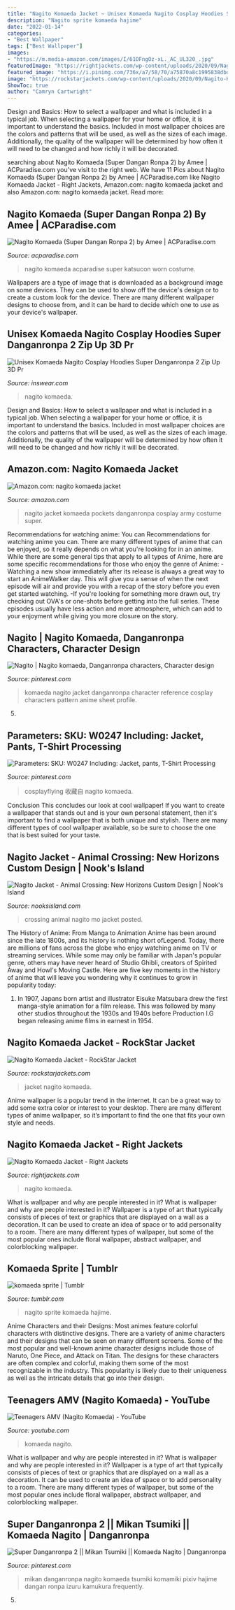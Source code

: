 ```yaml
---
title: "Nagito Komaeda Jacket ~ Unisex Komaeda Nagito Cosplay Hoodies Super Danganronpa 2 Zip Up 3d Pr"
description: "Nagito sprite komaeda hajime"
date: "2022-01-14"
categories:
- "Best Wallpaper"
tags: ["Best Wallpaper"]
images:
- "https://m.media-amazon.com/images/I/61OFngOz-xL._AC_UL320_.jpg"
featuredImage: "https://rightjackets.com/wp-content/uploads/2020/09/Nagitos-Komaeda-Jacket.png"
featured_image: "https://i.pinimg.com/736x/a7/58/70/a75870a8c1995838dbddce55e9a9f688--nagito-komaeda-the-characters.jpg"
image: "https://rockstarjackets.com/wp-content/uploads/2020/09/Nagito-Komaeda-Jacket.png"
ShowToc: true
author: "Camryn Cartwright"
---
```



Design and Basics: How to select a wallpaper and what is included in a typical job.
When selecting a wallpaper for your home or office, it is important to understand the basics. Included in most wallpaper choices are the colors and patterns that will be used, as well as the sizes of each image. Additionally, the quality of the wallpaper will be determined by how often it will need to be changed and how richly it will be decorated.

	

		
searching about Nagito Komaeda (Super Dangan Ronpa 2) by Amee | ACParadise.com you've visit to the right web. We have 11 Pics about Nagito Komaeda (Super Dangan Ronpa 2) by Amee | ACParadise.com like Nagito Komaeda Jacket - Right Jackets, Amazon.com: nagito komaeda jacket and also Amazon.com: nagito komaeda jacket. Read more:
		
    
## Nagito Komaeda (Super Dangan Ronpa 2) By Amee | ACParadise.com

<img loading=lazy src="http://acpcosplayers.acparadise.com/81486/81486-976ac57d0ce9e21b6e909d7661f1e5f7.jpg" onerror="this.onerror=null;this.src='https://tse4.mm.bing.net/th?id=OIP.iQhyJ_uIMsvN_PgYxbvDLQHaLO&amp;pid=15.1';" alt="Nagito Komaeda (Super Dangan Ronpa 2) by Amee | ACParadise.com">

_Source: acparadise.com_

>nagito komaeda acparadise super katsucon worn costume. 

	

Wallpapers are a type of image that is downloaded as a background image on some devices. They can be used to show off the device's design or to create a custom look for the device. There are many different wallpaper designs to choose from, and it can be hard to decide which one to use as your device's wallpaper.

    
## Unisex Komaeda Nagito Cosplay Hoodies Super Danganronpa 2 Zip Up 3D Pr

<img loading=lazy src="https://cdn.shopify.com/s/files/1/0019/4402/7247/products/fcb58242d461e74305be8eb27507df0a_1024x1024.jpg?v=1590481204" onerror="this.onerror=null;this.src='https://tse4.mm.bing.net/th?id=OIP.2CjfdjOz50ZmJNUW8kHP5AHaHa&amp;pid=15.1';" alt="Unisex Komaeda Nagito Cosplay Hoodies Super Danganronpa 2 Zip Up 3D Pr">

_Source: inswear.com_

>nagito komaeda. 

	

Design and Basics: How to select a wallpaper and what is included in a typical job.
When selecting a wallpaper for your home or office, it is important to understand the basics. Included in most wallpaper choices are the colors and patterns that will be used, as well as the sizes of each image. Additionally, the quality of the wallpaper will be determined by how often it will need to be changed and how richly it will be decorated.

    
## Amazon.com: Nagito Komaeda Jacket

<img loading=lazy src="https://m.media-amazon.com/images/I/61OFngOz-xL._AC_UL320_.jpg" onerror="this.onerror=null;this.src='https://tse3.mm.bing.net/th?id=OIP.U4shsWHUrD6TSfG8DHdR-gAAAA&amp;pid=15.1';" alt="Amazon.com: nagito komaeda jacket">

_Source: amazon.com_

>nagito jacket komaeda pockets danganronpa cosplay army costume super. 

	

Recommendations for watching anime: You can
Recommendations for watching anime you can. There are many different types of anime that can be enjoyed, so it really depends on what you're looking for in an anime. While there are some general tips that apply to all types of Anime, here are some specific recommendations for those who enjoy the genre of Anime: 
-Watching a new show immediately after its release is always a great way to start an AnimeWalker day. This will give you a sense of when the next episode will air and provide you with a recap of the story before you even get started watching. 
-If you're looking for something more drawn out, try checking out OVA's or one-shots before getting into the full series. These episodes usually have less action and more atmosphere, which can add to your enjoyment while giving you more closure on the story.

    
## Nagito | Nagito Komaeda, Danganronpa Characters, Character Design

<img loading=lazy src="https://i.pinimg.com/736x/a7/58/70/a75870a8c1995838dbddce55e9a9f688--nagito-komaeda-the-characters.jpg" onerror="this.onerror=null;this.src='https://tse1.mm.bing.net/th?id=OIP.6rck_wFW0YztQud5QD4ZPwEsDO&amp;pid=15.1';" alt="Nagito | Nagito komaeda, Danganronpa characters, Character design">

_Source: pinterest.com_

>komaeda nagito jacket danganronpa character reference cosplay characters pattern anime sheet profile. 

	

5.

    
## Parameters: SKU: W0247 Including: Jacket, Pants, T-Shirt Processing

<img loading=lazy src="https://i.pinimg.com/736x/65/0f/d9/650fd9120c8873b3e0b0041f57accf1a.jpg" onerror="this.onerror=null;this.src='https://tse4.mm.bing.net/th?id=OIP.MyfrVCAViYaeKq5PPFn_7AHaHa&amp;pid=15.1';" alt="Parameters: SKU: W0247 Including: Jacket, pants, T-Shirt Processing">

_Source: pinterest.com_

>cosplayflying 收藏自 nagito komaeda. 

	

Conclusion
This concludes our look at cool wallpaper! If you want to create a wallpaper that stands out and is your own personal statement, then it's important to find a wallpaper that is both unique and stylish. There are many different types of cool wallpaper available, so be sure to choose the one that is best suited for your taste.

    
## Nagito Jacket - Animal Crossing: New Horizons Custom Design | Nook&#039;s Island

<img loading=lazy src="https://nooksisland.com/images/designs/MO-L6LK-G0P5-0T9X.jpg" onerror="this.onerror=null;this.src='https://tse2.mm.bing.net/th?id=OIP.X0VpchKz_4NpDROCbRXUBwHaEK&amp;pid=15.1';" alt="Nagito Jacket - Animal Crossing: New Horizons Custom Design | Nook&#039;s Island">

_Source: nooksisland.com_

>crossing animal nagito mo jacket posted. 

	

The History of Anime: From Manga to Animation
Anime has been around since the late 1800s, and its history is nothing short ofLegend. Today, there are millions of fans across the globe who enjoy watching anime on TV or streaming services. While some may only be familiar with Japan's popular genre, others may have never heard of Studio Ghibli, creators of Spirited Away and Howl's Moving Castle. Here are five key moments in the history of anime that will leave you wondering why it continues to grow in popularity today:
1) In 1907, Japans born artist and illustrator Eisuke Matsubara drew the first manga-style animation for a film release. This was followed by many other studios throughout the 1930s and 1940s before Production I.G began releasing anime films in earnest in 1954.

    
## Nagito Komaeda Jacket - RockStar Jacket

<img loading=lazy src="https://rockstarjackets.com/wp-content/uploads/2020/09/Nagito-Komaeda-Jacket.png" onerror="this.onerror=null;this.src='https://tse1.mm.bing.net/th?id=OIP.QsYOxx625rpnaID0eZX-0AHaLR&amp;pid=15.1';" alt="Nagito Komaeda Jacket - RockStar Jacket">

_Source: rockstarjackets.com_

>jacket nagito komaeda. 

	

Anime wallpaper is a popular trend in the internet. It can be a great way to add some extra color or interest to your desktop. There are many different types of anime wallpaper, so it’s important to find the one that fits your own style and needs.

    
## Nagito Komaeda Jacket - Right Jackets

<img loading=lazy src="https://rightjackets.com/wp-content/uploads/2020/09/Nagitos-Komaeda-Jacket.png" onerror="this.onerror=null;this.src='https://tse4.mm.bing.net/th?id=OIP.ad_MdJ8k2qrMRZkzVJY8_gHaLJ&amp;pid=15.1';" alt="Nagito Komaeda Jacket - Right Jackets">

_Source: rightjackets.com_

>nagito komaeda. 

	

What is wallpaper and why are people interested in it?
What is wallpaper and why are people interested in it?
Wallpaper is a type of art that typically consists of pieces of text or graphics that are displayed on a wall as a decoration. It can be used to create an idea of space or to add personality to a room. There are many different types of wallpaper, but some of the most popular ones include floral wallpaper, abstract wallpaper, and colorblocking wallpaper.

    
## Komaeda Sprite | Tumblr

<img loading=lazy src="https://78.media.tumblr.com/0c28ce9ce9a085641847a2795b9cbe95/tumblr_inline_oxqb4oqfCb1u2rr61_540.png" onerror="this.onerror=null;this.src='https://tse4.mm.bing.net/th?id=OIP.4mrUpyXHm618ad87HEjmIQHaEU&amp;pid=15.1';" alt="komaeda sprite | Tumblr">

_Source: tumblr.com_

>nagito sprite komaeda hajime. 

	

Anime Characters and their Designs: Most animes feature colorful characters with distinctive designs.
There are a variety of anime characters and their designs that can be seen on many different screens. Some of the most popular and well-known anime character designs include those of Naruto, One Piece, and Attack on Titan. The designs for these characters are often complex and colorful, making them some of the most recognizable in the industry. This popularity is likely due to their uniqueness as well as the intricate details that go into their design.

    
## Teenagers AMV (Nagito Komaeda) - YouTube

<img loading=lazy src="https://i.ytimg.com/vi/KLqcvJaO8t8/maxresdefault.jpg" onerror="this.onerror=null;this.src='https://tse1.mm.bing.net/th?id=OIP.7lmmtVnCZgYWE3X-JWMmLQHaEK&amp;pid=15.1';" alt="Teenagers AMV (Nagito Komaeda) - YouTube">

_Source: youtube.com_

>komaeda nagito. 

	

What is wallpaper and why are people interested in it?
What is wallpaper and why are people interested in it?
Wallpaper is a type of art that typically consists of pieces of text or graphics that are displayed on a wall as a decoration. It can be used to create an idea of space or to add personality to a room. There are many different types of wallpaper, but some of the most popular ones include floral wallpaper, abstract wallpaper, and colorblocking wallpaper.

    
## Super Danganronpa 2 || Mikan Tsumiki || Komaeda Nagito | Danganronpa

<img loading=lazy src="https://i.pinimg.com/474x/7f/9b/17/7f9b17164e05639844c8b6813415ac1e.jpg" onerror="this.onerror=null;this.src='https://tse1.mm.bing.net/th?id=OIP.VEJ-xO-SNgsZyr-6-7eKogAAAA&amp;pid=15.1';" alt="Super Danganronpa 2 || Mikan Tsumiki || Komaeda Nagito | Danganronpa">

_Source: pinterest.com_

>mikan danganronpa nagito komaeda tsumiki komamiki pixiv hajime dangan ronpa izuru kamukura frequently. 

	

5.

